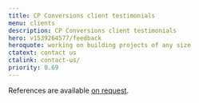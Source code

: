 ```yaml
---
title: CP Conversions client testimonials
menu: clients
description: CP Conversions client testimonials
hero: v1539264577/feedback
heroquote: working on building projects of any size
ctatext: contact us
ctalink: contact-us/
priority: 0.69
---
```



References are available [on request]([root]contact-us/).
